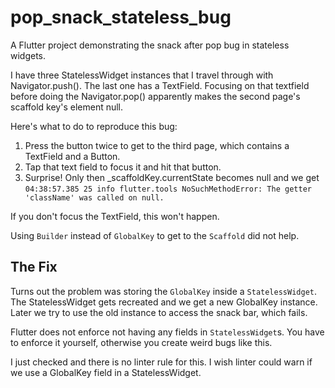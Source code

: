 # pop_snack_stateless_bug

A Flutter project demonstrating the snack after pop bug in stateless widgets.

I have three StatelessWidget instances that I travel through with Navigator.push(). The last one has a TextField. Focusing on that textfield before doing the Navigator.pop() apparently makes the second page's scaffold key's element null. 

Here's what to do to reproduce this bug:
1. Press the button twice to get to the third page, which contains a TextField and a Button.
2. Tap that text field to focus it and hit that button.
3. Surprise! Only then _scaffoldKey.currentState becomes null and we get `04:38:57.385 25 info flutter.tools NoSuchMethodError: The getter 'className' was called on null.`

If you don't focus the TextField, this won't happen. 

Using `Builder` instead of `GlobalKey` to get to the `Scaffold` did not help. 

## The Fix

Turns out the problem was storing the `GlobalKey` inside a `StatelessWidget`. The StatelessWidget gets recreated and we get a new GlobalKey instance. Later we try to use the old instance to access the snack bar, which fails. 

Flutter does not enforce not having any fields in `StatelessWidget`s. You have to enforce it yourself, otherwise you create weird bugs like this.

I just checked and there is no linter rule for this. I wish linter could warn if we use a GlobalKey field in a StatelessWidget.  
